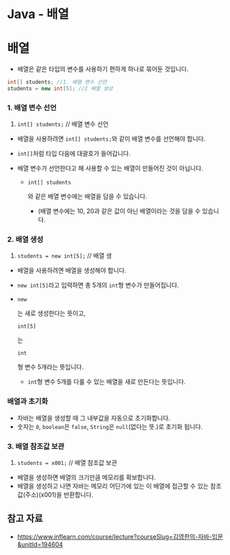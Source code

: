 # Java - 배열

# 배열

- 배열은 같은 타입의 변수를 사용하기 편하게 하나로 묶어둔 것입니다.

```java
int[] students; //1. 배열 변수 선언
students = new int[5]; //2 배열 생성
```

### 1. 배열 변수 선언

1. `int[] students;` // 배열 변수 선언

- 배열을 사용하려면 `int[] students;`와 같이 배열 변수를 선언해야 합니다.

- `int[]`처럼 타입 다음에 대괄호가 들어갑니다.

- 배열 변수가 선언한다고 해 사용할 수 있는 배열이 만들어진 것이 아닙니다.

  - ```
    int[] students
    ```

     와 같은 배열 변수에는 배열을 담을 수 있습니다.

    - (배열 변수에는 10, 20과 같은 값이 아닌 배열이라는 것을 담을 수 있습니다.

### 2. 배열 생성

1. `students = new int[5];` // 배열 생

- 배열을 사용하려면 배열을 생성해야 합니다.

- `new int[5]`라고 입력하면 총 5개의 `int`형 변수가 만들어집니다.

- ```
  new
  ```

  는 새로 생성한다는 뜻이고, 

  ```
  int[5]
  ```

  는 

  ```
  int
  ```

  형 변수 5개라는 뜻입니다.

  - `int`형 변수 5개를 다룰 수 있는 배열을 새로 만든다는 뜻입니다.

### 배열과 초기화

- 자바는 배열을 생성할 때 그 내부값을 자동으로 초기화합니다.
- 숫자는 `0`, `boolean`은 `false`, `String`은 `null`(없다는 뜻.)로 초기화 됩니다.

### 3. 배열 참조값 보관

1. `students = x001;` // 배열 참조값 보관

- 배열을 생성하면 배열의 크기만큼 메모리를 확보합니다.
- 배열을 생성하고 나면 자바는 메모리 어딘가에 있는 이 배열에 접근할 수 있는 참조값(주소)(x001)을 반환합니다.

## 참고 자료

- https://www.inflearn.com/course/lecture?courseSlug=김영한의-자바-입문&unitId=194604